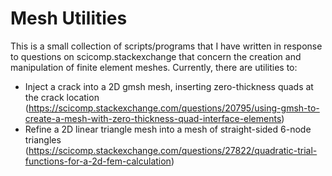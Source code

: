 Mesh Utilities
==============

This is a small collection of scripts/programs that I have written
in response to questions on scicomp.stackexchange that concern the
creation and manipulation of finite element meshes. Currently,
there are utilities to:

- Inject a crack into a 2D gmsh mesh, inserting zero-thickness quads
at the crack location (https://scicomp.stackexchange.com/questions/20795/using-gmsh-to-create-a-mesh-with-zero-thickness-quad-interface-elements)
- Refine a 2D linear triangle mesh into a mesh of straight-sided 6-node triangles
(https://scicomp.stackexchange.com/questions/27822/quadratic-trial-functions-for-a-2d-fem-calculation)
